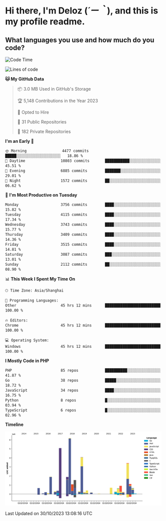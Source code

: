 # **Hi there, I'm Deloz (*´ー｀*), and this is my profile readme.**

## **What languages you use and how much do you code?**

<!--START_SECTION:waka-->
![Code Time](http://img.shields.io/badge/Code%20Time-2%2C678%20hrs%2039%20mins-blue)

![Lines of code](https://img.shields.io/badge/From%20Hello%20World%20I%27ve%20Written-32.4%20million%20lines%20of%20code-blue)

**🐱 My GitHub Data** 

> 📦 3.0 MB Used in GitHub's Storage 
 > 
> 🏆 5,148 Contributions in the Year 2023
 > 
> 💼 Opted to Hire
 > 
> 📜 31 Public Repositories 
 > 
> 🔑 182 Private Repositories 
 > 
**I'm an Early 🐤** 

```text
🌞 Morning                4477 commits        █████░░░░░░░░░░░░░░░░░░░░   18.86 % 
🌆 Daytime                10803 commits       ███████████░░░░░░░░░░░░░░   45.51 % 
🌃 Evening                6885 commits        ███████░░░░░░░░░░░░░░░░░░   29.01 % 
🌙 Night                  1572 commits        ██░░░░░░░░░░░░░░░░░░░░░░░   06.62 % 
```
📅 **I'm Most Productive on Tuesday** 

```text
Monday                   3756 commits        ████░░░░░░░░░░░░░░░░░░░░░   15.82 % 
Tuesday                  4115 commits        ████░░░░░░░░░░░░░░░░░░░░░   17.34 % 
Wednesday                3743 commits        ████░░░░░░░░░░░░░░░░░░░░░   15.77 % 
Thursday                 3409 commits        ████░░░░░░░░░░░░░░░░░░░░░   14.36 % 
Friday                   3515 commits        ████░░░░░░░░░░░░░░░░░░░░░   14.81 % 
Saturday                 3087 commits        ███░░░░░░░░░░░░░░░░░░░░░░   13.01 % 
Sunday                   2112 commits        ██░░░░░░░░░░░░░░░░░░░░░░░   08.90 % 
```


📊 **This Week I Spent My Time On** 

```text
🕑︎ Time Zone: Asia/Shanghai

💬 Programming Languages: 
Other                    45 hrs 12 mins      █████████████████████████   100.00 % 

🔥 Editors: 
Chrome                   45 hrs 12 mins      █████████████████████████   100.00 % 

💻 Operating System: 
Windows                  45 hrs 12 mins      █████████████████████████   100.00 % 
```

**I Mostly Code in PHP** 

```text
PHP                      85 repos            ██████████░░░░░░░░░░░░░░░   41.87 % 
Go                       38 repos            █████░░░░░░░░░░░░░░░░░░░░   18.72 % 
JavaScript               34 repos            ████░░░░░░░░░░░░░░░░░░░░░   16.75 % 
Python                   8 repos             █░░░░░░░░░░░░░░░░░░░░░░░░   03.94 % 
TypeScript               6 repos             █░░░░░░░░░░░░░░░░░░░░░░░░   02.96 % 
```



**Timeline**

![Lines of Code chart](https://raw.githubusercontent.com/deloz/deloz/main/assets/bar_graph.png)


 Last Updated on 30/10/2023 13:08:16 UTC
<!--END_SECTION:waka-->
